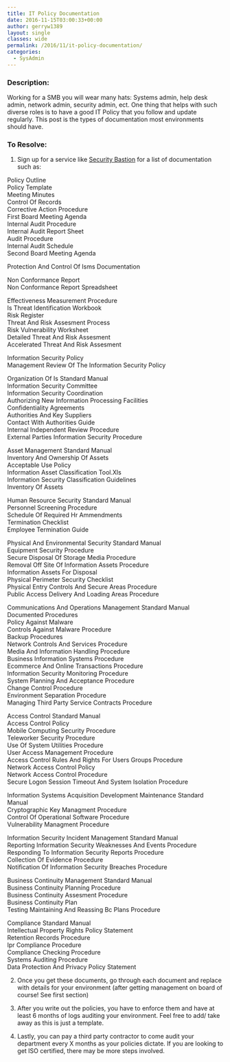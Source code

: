 ```yaml
---
title: IT Policy Documentation
date: 2016-11-15T03:00:33+00:00
author: gerryw1389
layout: single
classes: wide
permalink: /2016/11/it-policy-documentation/
categories:
  - SysAdmin
---
```

<!--more-->

### Description:

Working for a SMB you will wear many hats: Systems admin, help desk admin, network admin, security admin, ect. One thing that helps with such diverse roles is to have a good IT Policy that you follow and update regularly. This post is the types of documentation most environments should have.

### To Resolve:

1. Sign up for a service like [Security Bastion](https://www.securitybastion.com/) for a list of documentation such as:

Policy Outline  
Policy Template  
Meeting Minutes  
Control Of Records  
Corrective Action Procedure  
First Board Meeting Agenda  
Internal Audit Procedure  
Internal Audit Report Sheet  
Audit Procedure  
Internal Audit Schedule  
Second Board Meeting Agenda

Protection And Control Of Isms Documentation

Non Conformance Report  
Non Conformance Report Spreadsheet

Effectiveness Measurement Procedure  
Is Threat Identification Workbook  
Risk Register  
Threat And Risk Assesment Process  
Risk Vulnerability Worksheet  
Detailed Threat And Risk Assesment  
Accelerated Threat And Risk Assesment

Information Security Policy  
Management Review Of The Information Security Policy

Organization Of Is Standard Manual  
Information Security Committee  
Information Security Coordination  
Authorizing New Information Processing Facilities  
Confidentiality Agreements  
Authorities And Key Suppliers  
Contact With Authorities Guide  
Internal Independent Review Procedure  
External Parties Information Security Procedure

Asset Management Standard Manual  
Inventory And Ownership Of Assets  
Acceptable Use Policy  
Information Asset Classification Tool.Xls  
Information Security Classification Guidelines  
Inventory Of Assets

Human Resource Security Standard Manual  
Personnel Screening Procedure  
Schedule Of Required Hr Ammendments  
Termination Checklist  
Employee Termination Guide

Physical And Environmental Security Standard Manual  
Equipment Security Procedure  
Secure Disposal Of Storage Media Procedure  
Removal Off Site Of Information Assets Procedure  
Information Assets For Disposal  
Physical Perimeter Security Checklist  
Physical Entry Controls And Secure Areas Procedure  
Public Access Delivery And Loading Areas Procedure

Communications And Operations Management Standard Manual  
Documented Procedures  
Policy Against Malware  
Controls Against Malware Procedure  
Backup Procedures  
Network Controls And Services Procedure  
Media And Information Handling Procedure  
Business Information Systems Procedure  
Ecommerce And Online Transactions Procedure  
Information Security Monitoring Procedure  
System Planning And Acceptance Procedure  
Change Control Procedure  
Environment Separation Procedure  
Managing Third Party Service Contracts Procedure

Access Control Standard Manual  
Access Control Policy  
Mobile Computing Security Procedure  
Teleworker Security Procedure  
Use Of System Utilities Procedure  
User Access Management Procedure  
Access Control Rules And Rights For Users Groups Procedure  
Network Access Control Policy  
Network Access Control Procedure  
Secure Logon Session Timeout And System Isolation Procedure

Information Systems Acquisition Development Maintenance Standard Manual  
Cryptographic Key Managment Procedure  
Control Of Operational Software Procedure  
Vulnerability Managment Procedure

Information Security Incident Management Standard Manual  
Reporting Information Security Weaknesses And Events Procedure  
Responding To Information Security Reports Procedure  
Collection Of Evidence Procedure  
Notification Of Information Security Breaches Procedure

Business Continuity Management Standard Manual  
Business Continuity Planning Procedure  
Business Continuity Assesment Procedure  
Business Continuity Plan  
Testing Maintaining And Reassing Bc Plans Procedure

Compliance Standard Manual  
Intellectual Property Rights Policy Statement  
Retention Records Procedure  
Ipr Compliance Procedure  
Compliance Checking Procedure  
Systems Auditing Procedure  
Data Protection And Privacy Policy Statement

2. Once you get these documents, go through each document and replace with details for your environment (after getting management on board of course! See first section)

3. After you write out the policies, you have to enforce them and have at least 6 months of logs auditing your environment. Feel free to add/ take away as this is just a template.

4. Lastly, you can pay a third party contractor to come audit your department every X months as your policies dictate. If you are looking to get ISO certified, there may be more steps involved.